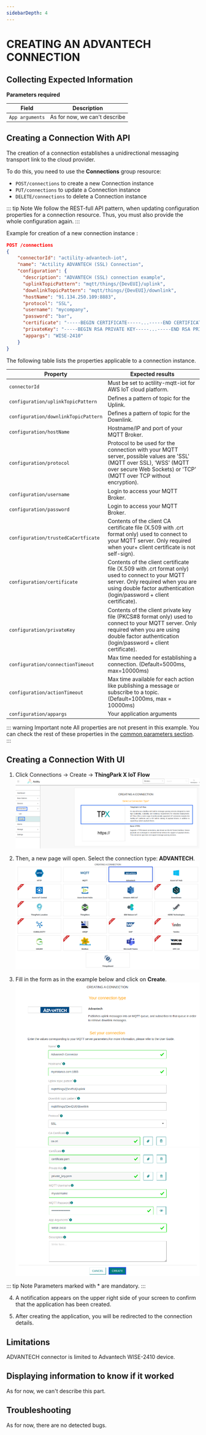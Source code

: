 ```yaml
---
sidebarDepth: 4
---
```


# CREATING AN ADVANTECH CONNECTION

## Collecting Expected Information

**Parameters required**

| Field | Description |
| ------ | ----------- |
| ```App arguments``` | As for now, we can't describe |


## Creating a Connection With API

The creation of a connection establishes a unidirectional messaging transport link to the cloud provider.

To do this, you need to use the **Connections** group resource:
*	`POST/connections` to create a new Connection instance
*	`PUT/connections` to update a Connection instance
*	`DELETE/connections` to delete a Connection instance

::: tip Note
We follow the REST-full API pattern, when updating configuration properties for a connection resource. Thus, you must also provide the whole configuration again.
:::

Example for creation of a new connection instance :

```json
POST /connections
{
    "connectorId": "actility-advantech-iot",
    "name": "Actility ADVANTECH (SSL) Connection",
    "configuration": {
      "description": "ADVANTECH (SSL) connection example",
      "uplinkTopicPattern": "mqtt/things/{DevEUI}/uplink",
      "downlinkTopicPattern": "mqtt/things/{DevEUI}/downlink",
      "hostName": "91.134.250.109:8883",
      "protocol": "SSL",
      "username": "mycompany",
      "password": "bar",
      "certificate": "-----BEGIN CERTIFICATE-----...-----END CERTIFICATE-----",
      "privateKey": "-----BEGIN RSA PRIVATE KEY-----...-----END RSA PRIVATE KEY-----",
      "appargs": "WISE-2410"
    }
}
```

The following table lists the properties applicable to a connection instance.

| Property | Expected results |
| ------ | ----------- |
| ```connectorId```   | Must be set to actility-mqtt-iot for AWS IoT cloud platform. |
| ```configuration/uplinkTopicPattern``` | Defines a pattern of topic for the Uplink. |
| ```configuration/downlinkTopicPattern``` | Defines a pattern of topic for the Downlink. |
| ```configuration/hostName``` | Hostname/IP and port of your MQTT Broker. |
| ```configuration/protocol``` | Protocol to be used for the connection with your MQTT server, possible values are 'SSL' (MQTT over SSL), 'WSS' (MQTT over secure Web Sockets) or 'TCP' (MQTT over TCP without encryption). |
| ```configuration/username``` | Login to access your MQTT Broker.|
| ```configuration/password``` | Login to access your MQTT Broker.|
| ```configuration/trustedCaCertficate``` | Contents of the client CA certificate file (X.509 with .crt format only) used to connect to your MQTT server. Only required when your+ client certificate is not self-sign). |
| ```configuration/certificate``` | Contents of the client certificate file (X.509 with .crt format only) used to connect to your MQTT server. Only required when you are using double factor authentication (login/password + client certificate). |
| ```configuration/privateKey``` | Contents of the client private key file (PKCS#8 format only) used to connect to your MQTT server. Only required when you are using double factor authentication (login/password + client certificate). |
| ```configuration/connectionTimeout``` | Max time needed for establishing a connection. (Default=5000ms, max=10000ms) |
| ```configuration/actionTimeout``` | Max time available for each action like publishing a message or subscribe to a topic. (Default=1000ms, max = 10000ms) |
| ```configuration/appargs``` | Your application arguments |

::: warning Important note
All properties are not present in this example. You can check the rest of these properties in the [common parameters section](../../Getting_Started/Setting_Up_A_Connection_instance/About_connections.html#common-parameters).
:::

## Creating a Connection With UI

1. Click Connections -> Create -> **ThingPark X IoT Flow**
![create](./images/create.png)


2. Then, a new page will open. Select the connection type: **ADVANTECH**.
![select](./images/select.png)

3. Fill in the form as in the example below and click on **Create**.
![filled_form](./images/filled_form.png)
![filled_form_2](./images/filled_form_2.png)

::: tip Note
Parameters marked with * are mandatory.
:::

4. A notification appears on the upper right side of your screen to confirm that the application has been created.

5. After creating the application, you will be redirected to the connection details.

## Limitations

ADVANTECH connector is limited to Advantech WISE-2410 device.

## Displaying information to know if it worked

As for now, we can't describe this part.

## Troubleshooting

As for now, there are no detected bugs.
